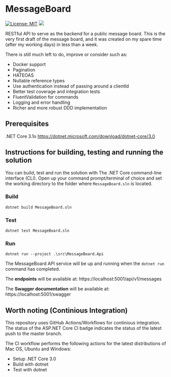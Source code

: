 # MessageBoard
[![License: MIT](https://img.shields.io/badge/License-MIT-yellow.svg)](https://opensource.org/licenses/MIT)
![](https://github.com/Compusa/MessageBoard/workflows/ASP.NET%20Core%20CI/badge.svg)

RESTful API to serve as the backend for a public message board. This is the very first draft of the message board, and it was created on my spare time (after my working days) in less than a week. 

There is still much left to do, improve or consider such as:

* Docker support
* Pagination
* HATEOAS
* Nullable reference types
* Use authentication instead of passing around a clientId
* Better test coverage and integration tests
* FluentValidation for commands
* Logging and error handling
* Richer and more robust DDD implementation

## Prerequisites
.NET Core 3.1o
https://dotnet.microsoft.com/download/dotnet-core/3.0

## Instructions for building, testing and running the solution
You can build, test and run the solution with The .NET Core command-line interface (CLI). Open up your command prompt/terminal of choice and set the working directory to the folder where `MessageBoard.sln` is located.

### Build
```
dotnet build MessageBoard.sln
```

### Test
```
dotnet test MessageBoard.sln
```

### Run
```
dotnet run --project .\src\MessageBoard.Api
```
The MessageBoard API service will be up and running when the `dotnet run` command has completed. 

The **endpoints** will be available at: https://localhost:5001/api/v1/messages

The **Swagger documentation** will be available at: https://localhost:5001/swagger

## Worth noting (Continious Integration)
This repository uses GitHub Actions/Workflows for continious integration. The status of the ASP.NET Core CI badge indicates the status of the latest push to the master branch. 

The CI workflow performs the following actions for the latest distributions of Mac OS, Ubuntu and Windows:
* Setup .NET Core 3.0
* Build with dotnet
* Test with dotnet
